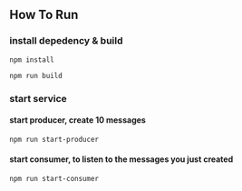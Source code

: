 ## How To Run
### install depedency & build
```
npm install
```

```
npm run build
```
### start service
#### start producer, create 10 messages

```
npm run start-producer
```
#### start consumer, to listen to the messages you just created
```
npm run start-consumer
```